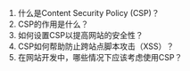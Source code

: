 

1. 什么是Content Security Policy (CSP)？ 
2. CSP的作用是什么？ 
3. 如何设置CSP以提高网站的安全性？ 
4. CSP如何帮助防止跨站点脚本攻击（XSS）？ 
5. 在网站开发中，哪些情况下应该考虑使用CSP？